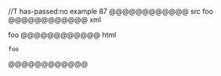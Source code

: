 //T has-passed:no
example 87
@@@@@@@@@@@@ src
    foo  
@@@@@@@@@@@@ xml
<?xml version="1.0" encoding="UTF-8"?>
<!DOCTYPE document SYSTEM "CommonMark.dtd">
<document xmlns="http://commonmark.org/xml/1.0">
  <code_block>foo  
</code_block>
</document>
@@@@@@@@@@@@ html
<pre><code>foo  
</code></pre>
@@@@@@@@@@@@
